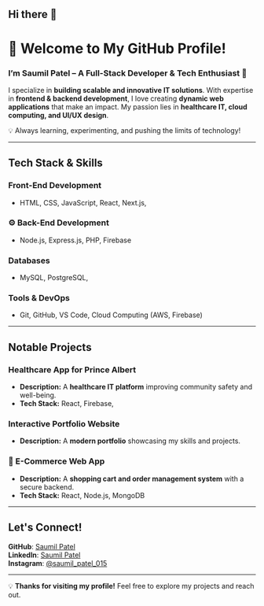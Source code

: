 ## Hi there 👋

# 👋 Welcome to My GitHub Profile!  

### I’m Saumil Patel – A Full-Stack Developer & Tech Enthusiast 🚀  
I specialize in **building scalable and innovative IT solutions**. With expertise in **frontend & backend development**, I love creating **dynamic web applications** that make an impact. My passion lies in **healthcare IT, cloud computing, and UI/UX design**.  

💡 Always learning, experimenting, and pushing the limits of technology!  

---

##  Tech Stack & Skills  

###  Front-End Development  
- HTML, CSS, JavaScript, React, Next.js, 

### ⚙ Back-End Development  
- Node.js, Express.js, PHP, Firebase  

###  Databases  
- MySQL, PostgreSQL,   

###  Tools & DevOps  
- Git, GitHub, VS Code, Cloud Computing (AWS, Firebase)  

---

##  Notable Projects  

###  Healthcare App for Prince Albert  
- **Description:** A **healthcare IT platform** improving community safety and well-being.  
- **Tech Stack:** React, Firebase,  

###  Interactive Portfolio Website  
- **Description:** A **modern portfolio** showcasing my skills and projects.   


### 🛒 E-Commerce Web App  
- **Description:** A **shopping cart and order management system** with a secure backend.  
- **Tech Stack:** React, Node.js, MongoDB  

---

##  Let's Connect!  
 **GitHub**: [Saumil Patel](https://github.com/patelsaumil)  
 **LinkedIn**: [Saumil Patel](https://www.linkedin.com/in/saumil-patel-608687128/)  
 **Instagram**: [@saumil_patel_015](https://www.instagram.com/saumil_patel_015)   

---

💡 **Thanks for visiting my profile!** Feel free to explore my projects and reach out. 

